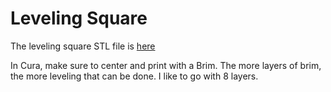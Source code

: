 # Leveling Square

The leveling square STL file is [here](../file/Leveling%20Square%20v1.3mf)

In Cura, make sure to center and print with a Brim. The more layers of brim, the more leveling that can be done. I like to go with 8 layers.
